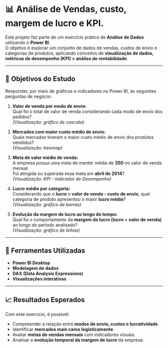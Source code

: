 # 📊 Análise de Vendas, custo, margem de lucro e KPI.

Este projeto faz parte de um exercício prático de **Análise de Dados** utilizando o **Power BI**.  
O objetivo é explorar um conjunto de dados de vendas, custos de envio e categorias de produtos, aplicando conceitos de **visualização de dados, métricas de desempenho (KPI)** e **análise de rentabilidade**.

---

## 🧠 Objetivos do Estudo

Responder, por meio de gráficos e indicadores no Power BI, às seguintes perguntas de negócio:

1. **Valor de venda por modo de envio:**  
   Qual foi o total de valor de venda considerando cada modo de envio dos pedidos?  
   *(Visualização: gráfico de cascata)*  

2. **Mercados com maior custo médio de envio:**  
   Quais mercados tiveram o maior custo médio de envio dos produtos vendidos?  
   *(Visualização: treemap)*  

3. **Meta de valor médio de venda:**  
   A empresa possui uma meta de manter média de **350** no valor de venda mensal.  
   Foi atingida ou superada essa meta em **abril de 2014**?  
   *(Visualização: KPI – Indicador de Desempenho)*  

4. **Lucro médio por categoria:**  
   Considerando que o **lucro = valor de venda - custo de envio**, qual categoria de produto apresentou o maior **lucro médio**?  
   *(Visualização: gráfico de barras)*  

5. **Evolução da margem de lucro ao longo do tempo:**  
   Qual foi o comportamento da **margem de lucro (lucro ÷ valor de venda)** ao longo do período analisado?  
   *(Visualização: gráfico de linhas)*  

---

## 🧩 Ferramentas Utilizadas
- **Power BI Desktop**
- **Modelagem de dados**
- **DAX (Data Analysis Expressions)**
- **Visualizações interativas**

---

## 📈 Resultados Esperados
Com este exercício, é possível:
- Compreender a relação entre **modos de envio, custos e lucratividade**.  
- Identificar **mercados mais caros logisticamente**.  
- Avaliar **metas de vendas mensais** com indicadores visuais.  
- Analisar a **evolução temporal da margem de lucro** da empresa.


